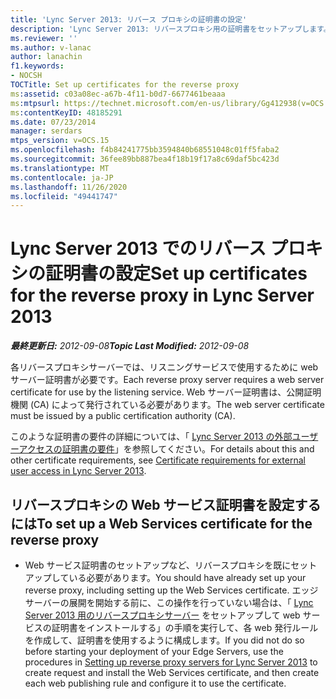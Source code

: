 ```yaml
---
title: 'Lync Server 2013: リバース プロキシの証明書の設定'
description: 'Lync Server 2013: リバースプロキシ用の証明書をセットアップします。'
ms.reviewer: ''
ms.author: v-lanac
author: lanachin
f1.keywords:
- NOCSH
TOCTitle: Set up certificates for the reverse proxy
ms:assetid: c03a08ec-a67b-4f11-b0d7-6677461beaaa
ms:mtpsurl: https://technet.microsoft.com/en-us/library/Gg412938(v=OCS.15)
ms:contentKeyID: 48185291
ms.date: 07/23/2014
manager: serdars
mtps_version: v=OCS.15
ms.openlocfilehash: f4b84241775bb3594840b68551048c01ff5faba2
ms.sourcegitcommit: 36fee89bb887bea4f18b19f17a8c69daf5bc423d
ms.translationtype: MT
ms.contentlocale: ja-JP
ms.lasthandoff: 11/26/2020
ms.locfileid: "49441747"
---
```

# <a name="set-up-certificates-for-the-reverse-proxy-in-lync-server-2013"></a><span data-ttu-id="20bd8-103">Lync Server 2013 でのリバース プロキシの証明書の設定</span><span class="sxs-lookup"><span data-stu-id="20bd8-103">Set up certificates for the reverse proxy in Lync Server 2013</span></span>

<div data-xmlns="http://www.w3.org/1999/xhtml">

<div class="topic" data-xmlns="http://www.w3.org/1999/xhtml" data-msxsl="urn:schemas-microsoft-com:xslt" data-cs="https://msdn.microsoft.com/">

<div data-asp="https://msdn2.microsoft.com/asp">



</div>

<div id="mainSection">

<div id="mainBody"><span data-ttu-id="20bd8-104">

<span> </span></span><span class="sxs-lookup"><span data-stu-id="20bd8-104">

<span> </span></span></span>

<span data-ttu-id="20bd8-105">_**最終更新日:** 2012-09-08_</span><span class="sxs-lookup"><span data-stu-id="20bd8-105">_**Topic Last Modified:** 2012-09-08_</span></span>

<span data-ttu-id="20bd8-106">各リバースプロキシサーバーでは、リスニングサービスで使用するために web サーバー証明書が必要です。</span><span class="sxs-lookup"><span data-stu-id="20bd8-106">Each reverse proxy server requires a web server certificate for use by the listening service.</span></span> <span data-ttu-id="20bd8-107">Web サーバー証明書は、公開証明機関 (CA) によって発行されている必要があります。</span><span class="sxs-lookup"><span data-stu-id="20bd8-107">The web server certificate must be issued by a public certification authority (CA).</span></span>

<span data-ttu-id="20bd8-108">このような証明書の要件の詳細については、「 [Lync Server 2013 の外部ユーザーアクセスの証明書の要件](lync-server-2013-certificate-requirements-for-external-user-access.md)」を参照してください。</span><span class="sxs-lookup"><span data-stu-id="20bd8-108">For details about this and other certificate requirements, see [Certificate requirements for external user access in Lync Server 2013](lync-server-2013-certificate-requirements-for-external-user-access.md).</span></span>

<div>

## <a name="to-set-up-a-web-services-certificate-for-the-reverse-proxy"></a><span data-ttu-id="20bd8-109">リバースプロキシの Web サービス証明書を設定するには</span><span class="sxs-lookup"><span data-stu-id="20bd8-109">To set up a Web Services certificate for the reverse proxy</span></span>

  - <span data-ttu-id="20bd8-110">Web サービス証明書のセットアップなど、リバースプロキシを既にセットアップしている必要があります。</span><span class="sxs-lookup"><span data-stu-id="20bd8-110">You should have already set up your reverse proxy, including setting up the Web Services certificate.</span></span> <span data-ttu-id="20bd8-111">エッジサーバーの展開を開始する前に、この操作を行っていない場合は、「 [Lync Server 2013 用のリバースプロキシサーバー](lync-server-2013-setting-up-reverse-proxy-servers.md) をセットアップして web サービスの証明書をインストールする」の手順を実行して、各 web 発行ルールを作成して、証明書を使用するように構成します。</span><span class="sxs-lookup"><span data-stu-id="20bd8-111">If you did not do so before starting your deployment of your Edge Servers, use the procedures in [Setting up reverse proxy servers for Lync Server 2013](lync-server-2013-setting-up-reverse-proxy-servers.md) to create request and install the Web Services certificate, and then create each web publishing rule and configure it to use the certificate.</span></span>

<span data-ttu-id="20bd8-112"></div>

</div>

<span> </span>

</div>

</div>

</span><span class="sxs-lookup"><span data-stu-id="20bd8-112"></div>

</div>

<span> </span>

</div>

</div>

</span></span></div>

